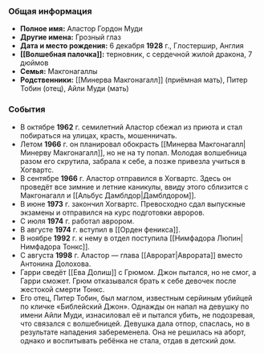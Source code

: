### Общая информация
- **Полное имя:** Аластор Гордон Муди
- **Другие имена:** Грозный глаз
- **Дата и место рождения:** 6 декабря **1928** г., Глостершир, Англия
- **[[Волшебная палочка]]:** терновник, с сердечной жилой дракона, 7 дюймов
- **Семья:** Макгонагаллы
- **Родственники:** [[Минерва Макгонагалл]] (приёмная мать), Питер Тобин (отец), Айли Муди (мать)

### События
- В октябре **1962** г. семилетний Аластор сбежал из приюта и стал побираться на улицах, красть, мошенничать.
- Летом **1966** г. он планировал обокрасть [[Минерва Макгонагалл|Минерву Макгонагалл]], но не на ту попал. Молодая волшебница разом его скрутила, забрала к себе, а позже привезла учиться в Хогвартс.
- В сентябре **1966** г. Аластор отправился в Хогвартс. Здесь он проведёт все зимние и летние каникулы, ввиду этого сблизится с Макгонагалл и [[Альбус Дамблдор|Дамблдором]].
- В июне **1973** г. закончил Хогвартс. Превосходно сдал выпускные экзамены и отправился на курс подготовки авроров.
- С июля **1974** г. работал аврором.
- В августе **1974** г. вступил в [[Орден феникса]].
- В ноябре **1992** г. к нему в отдел поступила [[Нимфадора Люпин|Нимфадора Тонкс]].
- С августа **1998** г. Аластор — глава [[Аврорат|Аврората]] вместо Антонина Долохова.
- Гарри сведёт [[Ева Долиш]] с Грюмом. Джон пытался, но не смог, а Гарри сможет. Грюм отказывался брать к себе девочек после жестокой смерти Тонкс.
- Его отец, Питер Тобин, был маглом, известным серйиным убийцей по кличке «Библейский Джон». Однажды он напал на девушку по имени Айли Муди, изнасиловал её и пытался убить, не подозревая, что связался с волшебницей. Девушка дала отпор, спаслась, но в результате нападения забеременела. Она не решилась на аборт, однако и воспитывать ребёнка не стала, отдав в детский дом.